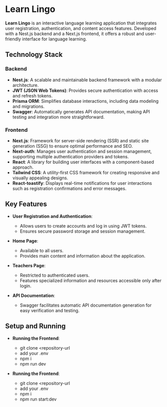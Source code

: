 # Learn Lingo

**Learn Lingo** is an interactive language learning application that integrates user registration, authentication, and content access features. Developed with a Nest.js backend and a Next.js frontend, it offers a robust and user-friendly interface for language learning.

## Technology Stack

### Backend

- **Nest.js**: A scalable and maintainable backend framework with a modular architecture.
- **JWT (JSON Web Tokens)**: Provides secure authentication with access and refresh tokens.
- **Prisma ORM**: Simplifies database interactions, including data modeling and migrations.
- **Swagger**: Automatically generates API documentation, making API testing and integration more straightforward.

### Frontend

- **Next.js**: Framework for server-side rendering (SSR) and static site generation (SSG) to ensure optimal performance and SEO.
- **Next-auth**: Manages user authentication and session management, supporting multiple authentication providers and tokens.
- **React**: A library for building user interfaces with a component-based approach.
- **Tailwind CSS**: A utility-first CSS framework for creating responsive and visually appealing designs.
- **React-toastify**: Displays real-time notifications for user interactions such as registration confirmations and error messages.

## Key Features

- **User Registration and Authentication**:
  - Allows users to create accounts and log in using JWT tokens.
  - Ensures secure password storage and session management.

- **Home Page**:
  - Available to all users.
  - Provides main content and information about the application.

- **Teachers Page**:
  - Restricted to authenticated users.
  - Features specialized information and resources accessible only after login.

- **API Documentation**:
  - Swagger facilitates automatic API documentation generation for easy verification and testing.

## Setup and Running


- **Running the Frontend**:
  - git clone <repository-url
  - add your .env
  - npm i 
  - npm run dev
 
- **Running the Frontend**:
  - git clone <repository-url
  - add your .env
  - npm i 
  - npm run start:dev




